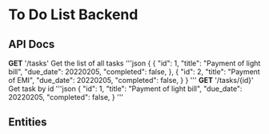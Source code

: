 # To Do List Backend

## API Docs

**GET** '/tasks'
Get the list of all tasks
'''json
{
  {
    "id": 1,
    "title": "Payment of light bill",
    "due_date": 20220205,
    "completed": false,
  },
  {
    "id": 2,
    "title": "Payment of EMI",
    "due_date": 20220205,
    "completed": false,
  }
}
'''
**GET** '/tasks/{id}'
Get task by id
'''json
{
    "id": 1,
    "title": "Payment of light bill",
    "due_date": 20220205,
    "completed": false,
}
'''
## Entities
